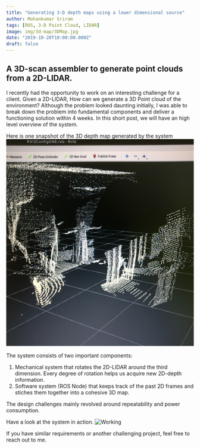 ```yaml
---
title: "Generating 3-D depth maps using a lower dimensional source"
author: Mohankumar Sriram
tags: [ROS, 3-D Point Cloud, LIDAR]
image: img/3d-map/3DMap.jpg
date: "2019-10-20T10:00:00.000Z"
draft: false
---
```



## A 3D-scan assembler to generate point clouds from a 2D-LIDAR.


I recently had the opportunity to work on an interesting challenge for a client. Given a 2D-LIDAR, How can we generate a 3D Point cloud of the environment? Although the problem looked daunting initially, I was able to break down the problem into fundamental components and deliver a functioning solution within 4 weeks. In this short post, we will have an high level overview of the system.

Here is one snapshot of the 3D depth map generated by the system
![3D Map](./img/3d-map/3DMap.jpg)

The system consists of two important components:
1. Mechanical system that rotates the 2D-LIDAR around the third dimension. Every degree of rotation helps us acquire new 2D-depth information.
2. Software system (ROS Node) that keeps track of the past 2D frames and stiches them together into a cohesive 3D map.

The design challenges mainly revolved around repeatability and power consumption. 

Have a look at the system in action.
![Working](./img/3d-map/working.gif)

If you have similar requirements or another challenging project, feel free to reach out to me.